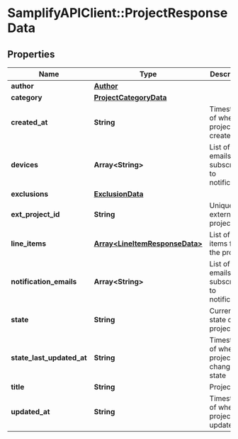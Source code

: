# SamplifyAPIClient::ProjectResponseData

## Properties
Name | Type | Description | Notes
------------ | ------------- | ------------- | -------------
**author** | [**Author**](Author.md) |  | [optional] 
**category** | [**ProjectCategoryData**](ProjectCategoryData.md) |  | 
**created_at** | **String** | Timestamp of when the project was created | 
**devices** | **Array&lt;String&gt;** | List of emails to subscribe to notifications | [optional] 
**exclusions** | [**ExclusionData**](ExclusionData.md) |  | 
**ext_project_id** | **String** | Unique external project ID | 
**line_items** | [**Array&lt;LineItemResponseData&gt;**](LineItemResponseData.md) | List of line items for the project. | 
**notification_emails** | **Array&lt;String&gt;** | List of emails to subscribe to notifications | 
**state** | **String** | Current state of the project | 
**state_last_updated_at** | **String** | Timestamp of when the project last changed its state | 
**title** | **String** | Project title | 
**updated_at** | **String** | Timestamp of when the project was updated | 


